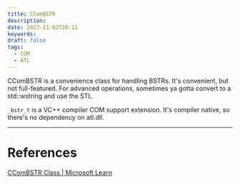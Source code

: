 ```yaml
---
title: CComBSTR
description: 
date: 2023-11-02T20:11
keywords: 
draft: false
tags:
  - COM
  - ATL
---
```

CComBSTR is a convenience class for handling BSTRs.  It's convenient, but not full-featured.  For advanced operations, sometimes ya gotta convert to a std::wstring and use the STL.

`_bstr_t` is a VC++ compiler COM support extension.  It's compiler native, so there's no dependency on atl.dll.

---
# References

[CComBSTR Class | Microsoft Learn](https://learn.microsoft.com/en-us/cpp/atl/reference/ccombstr-class?view=msvc-170)
